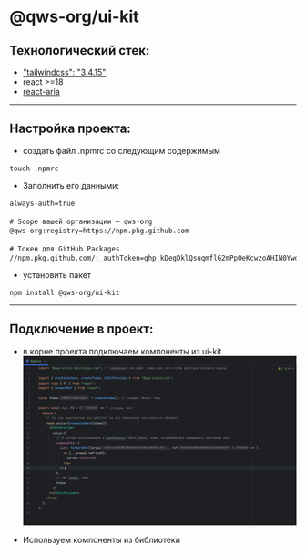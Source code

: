 # @qws-org/ui-kit

## Технологический стек:

- ["tailwindcss": "3.4.15"](https://v3.tailwindcss.com/)
- react >=18
- [react-aria](https://react-spectrum.adobe.com/react-aria/index.html)

---

##  Настройка проекта:

- создать файл .npmrc со следующим содержимым
```shell
touch .npmrc
```

- Заполнить его данными:
```text
always-auth=true

# Scope вашей организации — qws-org
@qws-org:registry=https://npm.pkg.github.com

# Токен для GitHub Packages
//npm.pkg.github.com/:_authToken=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
```

- установить пакет
```shell
npm install @qws-org/ui-kit
```

---
## Подключение в проект:


- в корне проекта подключаем компоненты из ui-kit
![img.png](./docs/img.png)

- Используем компоненты из библиотеки

